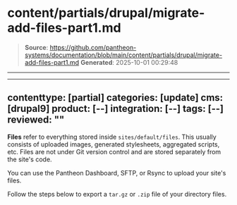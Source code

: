 # content/partials/drupal/migrate-add-files-part1.md

> **Source**: https://github.com/pantheon-systems/documentation/blob/main/content/partials/drupal/migrate-add-files-part1.md
> **Generated**: 2025-10-01 00:29:48

---

---
contenttype: [partial]
categories: [update]
cms: [drupal9]
product: [--]
integration: [--]
tags: [--]
reviewed: ""
---

**Files** refer to everything stored inside `sites/default/files`. This usually consists of uploaded images, generated stylesheets, aggregated scripts, etc. Files are not under Git version control and are stored separately from the site's code.

You can use the Pantheon Dashboard, SFTP, or Rsync to upload your site's files.

Follow the steps below to export a `tar.gz` or `.zip` file of your directory files.
